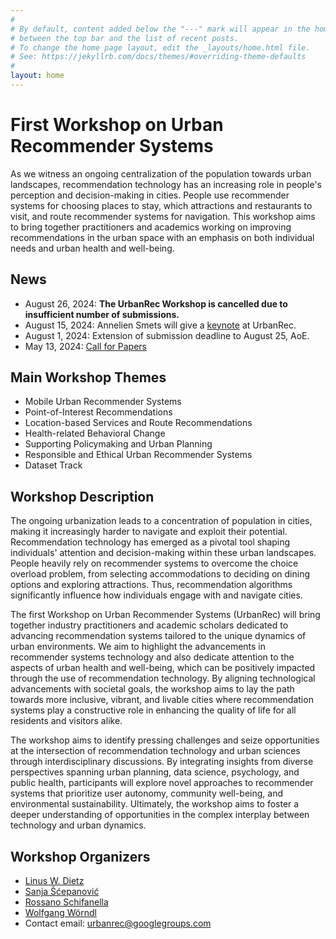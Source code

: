 ```yaml
---
#
# By default, content added below the "---" mark will appear in the home page
# between the top bar and the list of recent posts.
# To change the home page layout, edit the _layouts/home.html file.
# See: https://jekyllrb.com/docs/themes/#overriding-theme-defaults
#
layout: home
---
```


# First Workshop on Urban Recommender Systems

As we witness an ongoing centralization of the population towards urban landscapes, recommendation technology has an increasing role in people's perception and decision-making in cities. People use recommender systems for choosing places to stay, which attractions and restaurants to visit, and route recommender systems for navigation.
This workshop aims to bring together practitioners and academics working on improving recommendations in the urban space with an emphasis on both individual needs and urban health and well-being.


## News

- August 26, 2024: **The UrbanRec Workshop is cancelled due to insufficient number of submissions.**
- August 15, 2024: Annelien Smets will give a [keynote](/UrbanRec2024/program/) at UrbanRec.
- August 1, 2024: Extension of submission deadline to August 25, AoE.
- May 13, 2024: [Call for Papers](/UrbanRec2024/call/)

## Main Workshop Themes

- Mobile Urban Recommender Systems
- Point-of-Interest Recommendations
- Location-based Services and Route Recommendations
- Health-related Behavioral Change
- Supporting Policymaking and Urban Planning
- Responsible and Ethical Urban Recommender Systems
- Dataset Track


## Workshop Description

The ongoing urbanization leads to a concentration of population in cities, making it increasingly harder to navigate and exploit their potential. Recommendation technology has emerged as a pivotal tool shaping individuals' attention and decision-making within these urban landscapes. People heavily rely on recommender systems to overcome the choice overload problem, from selecting accommodations to deciding on dining options and exploring attractions. Thus, recommendation algorithms significantly influence how individuals engage with and navigate cities.

The first Workshop on Urban Recommender Systems (UrbanRec) will bring together industry practitioners and academic scholars dedicated to advancing recommendation systems tailored to the unique dynamics of urban environments. We aim to highlight the advancements in recommender systems technology and also dedicate attention to the aspects of urban health and well-being, which can be positively impacted through the use of recommendation technology. By aligning technological advancements with societal goals, the workshop aims to lay the path towards more inclusive, vibrant, and livable cities where recommendation systems play a constructive role in enhancing the quality of life for all residents and visitors alike.

The workshop aims to identify pressing challenges and seize opportunities at the intersection of recommendation technology and urban sciences through interdisciplinary discussions. By integrating insights from diverse perspectives spanning urban planning, data science, psychology, and public health, participants will explore novel approaches to recommender systems that prioritize user autonomy, community well-being, and environmental sustainability. Ultimately, the workshop aims to foster a deeper understanding of opportunities in the complex interplay between technology and urban dynamics.

## Workshop Organizers

- [Linus W. Dietz](https://linusdietz.com)
- [Sanja Šćepanović](https://www.bell-labs.com/about/researcher-profiles/sanjascepanovic)
- [Rossano Schifanella](http://www.di.unito.it/~schifane)
- [Wolfgang Wörndl](https://www.ce.cit.tum.de/cm/research-group/wolfgang-woerndl)
- Contact email: [urbanrec@googlegroups.com](mailto:urbanrec@googlegroups.com)
